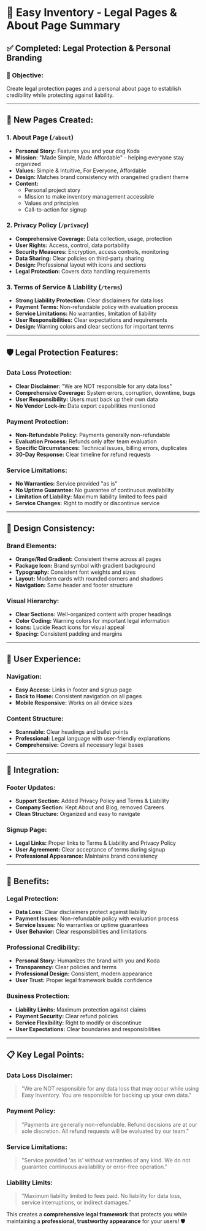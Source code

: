 # 📄 Easy Inventory - Legal Pages & About Page Summary

## **✅ Completed: Legal Protection & Personal Branding**

### **🎯 Objective:**
Create legal protection pages and a personal about page to establish credibility while protecting against liability.

---

## **📄 New Pages Created:**

### **1. About Page** (`/about`)
- **Personal Story:** Features you and your dog Koda
- **Mission:** "Made Simple, Made Affordable" - helping everyone stay organized
- **Values:** Simple & Intuitive, For Everyone, Affordable
- **Design:** Matches brand consistency with orange/red gradient theme
- **Content:**
  - Personal project story
  - Mission to make inventory management accessible
  - Values and principles
  - Call-to-action for signup

### **2. Privacy Policy** (`/privacy`)
- **Comprehensive Coverage:** Data collection, usage, protection
- **User Rights:** Access, control, data portability
- **Security Measures:** Encryption, access controls, monitoring
- **Data Sharing:** Clear policies on third-party sharing
- **Design:** Professional layout with icons and sections
- **Legal Protection:** Covers data handling requirements

### **3. Terms of Service & Liability** (`/terms`)
- **Strong Liability Protection:** Clear disclaimers for data loss
- **Payment Terms:** Non-refundable policy with evaluation process
- **Service Limitations:** No warranties, limitation of liability
- **User Responsibilities:** Clear expectations and requirements
- **Design:** Warning colors and clear sections for important terms

---

## **🛡️ Legal Protection Features:**

### **Data Loss Protection:**
- **Clear Disclaimer:** "We are NOT responsible for any data loss"
- **Comprehensive Coverage:** System errors, corruption, downtime, bugs
- **User Responsibility:** Users must back up their own data
- **No Vendor Lock-in:** Data export capabilities mentioned

### **Payment Protection:**
- **Non-Refundable Policy:** Payments generally non-refundable
- **Evaluation Process:** Refunds only after team evaluation
- **Specific Circumstances:** Technical issues, billing errors, duplicates
- **30-Day Response:** Clear timeline for refund requests

### **Service Limitations:**
- **No Warranties:** Service provided "as is"
- **No Uptime Guarantee:** No guarantee of continuous availability
- **Limitation of Liability:** Maximum liability limited to fees paid
- **Service Changes:** Right to modify or discontinue service

---

## **🎨 Design Consistency:**

### **Brand Elements:**
- **Orange/Red Gradient:** Consistent theme across all pages
- **Package Icon:** Brand symbol with gradient background
- **Typography:** Consistent font weights and sizes
- **Layout:** Modern cards with rounded corners and shadows
- **Navigation:** Same header and footer structure

### **Visual Hierarchy:**
- **Clear Sections:** Well-organized content with proper headings
- **Color Coding:** Warning colors for important legal information
- **Icons:** Lucide React icons for visual appeal
- **Spacing:** Consistent padding and margins

---

## **📱 User Experience:**

### **Navigation:**
- **Easy Access:** Links in footer and signup page
- **Back to Home:** Consistent navigation on all pages
- **Mobile Responsive:** Works on all device sizes

### **Content Structure:**
- **Scannable:** Clear headings and bullet points
- **Professional:** Legal language with user-friendly explanations
- **Comprehensive:** Covers all necessary legal bases

---

## **🔗 Integration:**

### **Footer Updates:**
- **Support Section:** Added Privacy Policy and Terms & Liability
- **Company Section:** Kept About and Blog, removed Careers
- **Clean Structure:** Organized and easy to navigate

### **Signup Page:**
- **Legal Links:** Proper links to Terms & Liability and Privacy Policy
- **User Agreement:** Clear acceptance of terms during signup
- **Professional Appearance:** Maintains brand consistency

---

## **🚀 Benefits:**

### **Legal Protection:**
- **Data Loss:** Clear disclaimers protect against liability
- **Payment Issues:** Non-refundable policy with evaluation process
- **Service Issues:** No warranties or uptime guarantees
- **User Behavior:** Clear responsibilities and limitations

### **Professional Credibility:**
- **Personal Story:** Humanizes the brand with you and Koda
- **Transparency:** Clear policies and terms
- **Professional Design:** Consistent, modern appearance
- **User Trust:** Proper legal framework builds confidence

### **Business Protection:**
- **Liability Limits:** Maximum protection against claims
- **Payment Security:** Clear refund policies
- **Service Flexibility:** Right to modify or discontinue
- **User Expectations:** Clear boundaries and responsibilities

---

## **📋 Key Legal Points:**

### **Data Loss Disclaimer:**
> "We are NOT responsible for any data loss that may occur while using Easy Inventory. You are responsible for backing up your own data."

### **Payment Policy:**
> "Payments are generally non-refundable. Refund decisions are at our sole discretion. All refund requests will be evaluated by our team."

### **Service Limitations:**
> "Service provided 'as is' without warranties of any kind. We do not guarantee continuous availability or error-free operation."

### **Liability Limits:**
> "Maximum liability limited to fees paid. No liability for data loss, service interruptions, or indirect damages."

This creates a **comprehensive legal framework** that protects you while maintaining a **professional, trustworthy appearance** for your users! 🛡️
